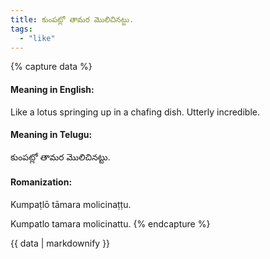 ```yaml
---
title: కుంపట్లో తామర మొలిచినట్టు.
tags:
  - "like"
---
```


{% capture data %}
#### Meaning in English:
Like a lotus springing up in a chafing dish.
Utterly incredible.

#### Meaning in Telugu:
కుంపట్లో తామర మొలిచినట్టు.

#### Romanization:
Kumpaṭlō tāmara molicinaṭṭu.

Kumpatlo tamara molicinattu.
{% endcapture %}

{{ data | markdownify }}

